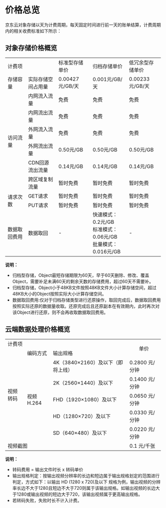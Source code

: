 # 价格总览

京东云对象存储以天为计费周期，每天固定时间进行前一天的账单结算，计费周期内的相关收费标准如下所示：

## 对象存储价格概览

<table>
 <tr>
  <td colspan="2">计费项</td> 
  <td>标准型存储单价</td>
  <td>归档存储单价</td>
  <td>低冗余型存储单价</td>
 </tr>
 <tr>
  <td >存储容量</td>
  <td>实际存储空间占用量</td>
  <td>0.00427元/GB/天</td>
  <td>0.001元/GB/天</td>
  <td>0.00233元/GB/天</td>
 </tr>
 <tr>
  <td rowspan="6">访问流量</td>
  <td>内网流入流量</td>
  <td>免费</td>
  <td>免费</td>
  <td>免费</td>
 </tr>
 <tr>
  <td>内网流出流量</td>
  <td>免费</td>
  <td>免费</td>
  <td>免费</td>
 </tr>
 <tr>
  <td>外网流入流量</td>
  <td>免费</td>
  <td>免费</td>
  <td>免费</td>
 </tr>
 <tr>
  <td>外网流出流量</td>
  <td>0.50元/GB</td>
  <td>0.50元/GB</td>
  <td>0.50元/GB</td>
 </tr>
 <tr>
  <td>CDN回源流出流量</td>
  <td>0.14元/GB</td>
  <td>0.14元/GB</td>
  <td>0.14元/GB</td>
 </tr>
 <tr>
  <td>跨区域复制流量</td>
  <td>暂时免费</td>
  <td>暂时免费</td>
  <td>暂时免费</td>
 </tr>
 <tr>
  <td rowspan="2">请求次数</td>
  <td>GET请求</td>
  <td>暂时免费</td>
  <td>暂时免费</td>
  <td>暂时免费</td>
 </tr>
 <tr>
  <td>PUT请求</td>
  <td>暂时免费</td>
  <td>暂时免费</td>
  <td>暂时免费</td>
 </tr>
 <tr>
  <td>数据取回费用</td>
  <td>数据取回</td>
  <td>-</td>
  <td>快速模式：0.2元/GB<br>标准模式：0.06元/GB<br>批量模式：0.016元/GB</td>
  <td>-</td>
 </tr>
</table>

**说明：**

- 归档型存储，Object最短存储期限为60天，早于60天删除、修改、覆盖Object，需要补足未满60天的剩余天数的存储费用，超过60天不需要补。
- 归档型存储，Object小于48KB文件按照48KB文件大小计算存储空间，超过48KB大小的Object按照实际大小计算存储空间。
- 数据取回费用:仅对于归档存储类型进行还原操作，取回完成后，数据取回费用按照实际还原的数据量收取。还原完成后且还原副本在有效期内，此时再次对该Object进行还原，则不会再收取数据取回费用。

## 云端数据处理价格概览

<table>
 <tr>
  <td colspan="3">计费项</td>
  <td rowspan="2" align="center">单价</td>
 </tr>
 <tr>
  <td rowspan="6">视频转码</td>
  <td>编码方式</td>
  <td>输出规格</td>  
 </tr>
 <tr>
  <td rowspan="5">视频H.264</td>
  <td>4K（3840×2160）及以下（即将上线）</td>
  <td>0.2800 元/分钟</td>
 </tr>
 <tr>
  <td>2K（2560×1440）及以下</td>
  <td>0.1400 元/分钟</td>
 </tr>
 <tr>
  <td>FHD（1920×1080）及以下</td>
  <td>0.0650 元/分钟</td>
 </tr>
 <tr>
  <td>HD（1280×720）及以下</td>
  <td>0.0330 元/分钟</td>
 <tr>
  <td>SD（640×480）及以下</td>
  <td>0.0220 元/分钟</td>
 </tr>
 <tr>
  <td colspan="3">视频截图</td>
  <td>0.1 元/千张</td>
 </tr>
<table>

**说明：**

- 转码费用 = 输出文件时长 x 转码单价
- 输出规格判定：按输出视频分辨率的长边和短边属于输出规格划定的范围进行判定，方式如下：以输出  HD (1280 x 720)及以下 规格为例，输出视频的分辨率长边不大于1280且短边不大于720则属于该输出规格。如输出视频的长边大于1280或输出视频的短边大于720，该输出视频属于更高输出规格。
- 若转码失败，失败时长不计入计费。
